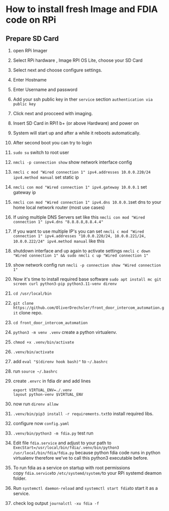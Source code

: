 # How to install fresh Image and FDIA code on RPi

## Prepare SD Card

1. open RPi Imager
2. Select RPi hardware , Image RPI OS Lite, choose your SD Card
3. Select next and choose configure settings.
4. Enter Hostname
5. Enter Username and password
6. Add your ssh public key in ther `service` section `authentication via public key`
7. Click next and procceed with imaging.

8. Insert SD Card in RPi1 b+ (or above Hardware) and power on
9. System will start up and after a while it reboots automatically.
10. After second boot you can try to login
11. `sudo su`  switch to root user
12. `nmcli -p connection show` show network interface config
13. `nmcli c mod "Wired connection 1" ipv4.addresses 10.0.0.220/24 ipv4.method manual`  set static ip
14. `nmcli con mod "Wired connection 1" ipv4.gateway 10.0.0.1` set gateway ip
15. `nmcli con mod "Wired connection 1" ipv4.dns 10.0.0.1`set dns to your home local network router (most use cases)
16. If using multiple DNS Servers set like this `nmcli con mod "Wired connection 1" ipv4.dns "8.8.8.8,8.8.4.4"`
17. If you want to use multiple IP's you can set `nmcli c mod "Wired connection 1" ipv4.addresses "10.0.0.220/24, 10.0.0.221/24, 10.0.0.222/24" ipv4.method manual` like this
18. shutdown interface and up again to activate settings `nmcli c down "Wired connection 1" && sudo nmcli c up "Wired connection 1"`
19. show network config run `nmcli -p connection show "Wired connection 1"`
20. Now it's time to install required base software `sudo apt install mc git screen curl python3-pip python3.11-venv direnv`
21. `cd /usr/local/bin`
22. `git clone https://github.com/OliverDrechsler/front_door_intercom_automation.git` clone repo.
23. `cd front_door_intercom_automation`
24. `python3 -m venv .venv` create a python virtualenv.
25. `chmod +x .venv/bin/activate`
26. `.venv/bin/activate`
27. add `eval "$(direnv hook bash)"`  to `~/.bashrc`
28. run `source ~/.bashrc`
29. create `.envrc`  in fdia dir and add lines 
    ```
    export VIRTUAL_ENV=./.venv
    layout python-venv $VIRTUAL_ENV
    ```
31.  now run `direnv allow`
32.  `.venv/bin/pip3 install -r requirements.txt`to install required libs.
33.    configure now `config.yaml`
34. `.venv/bin/python3 -m fdia.py` test run
35. Edit file `fdia.service` and adjust to your path to `ExecStart=/usr/local/bin/fdia/.venv/bin/python3 /usr/local/bin/fdia/fdia.py`  because python fdia code runs in python virtualenv therefore we've to call this python3 executable before.
36. To run fdia as a service on startup with root permissions  
    copy `fdia.service`to `/etc/systemd/system/`to your RPi systemd deamon folder.  
37. Run `systemctl daemon-reload` and `systemctl start fdia`to start it as a service.
38. check log output `journalctl -xu fdia -f`